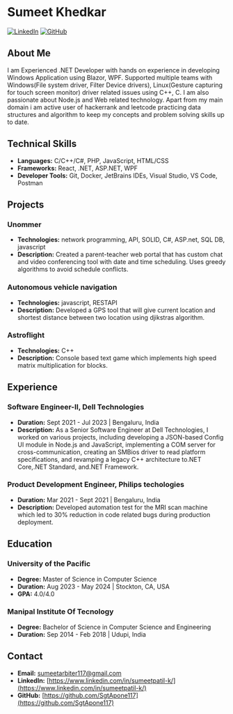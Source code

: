 # Sumeet Khedkar

[![LinkedIn](https://img.shields.io/badge/-LinkedIn-blue)](https://www.linkedin.com/in/sumeetpatil-k/)
[![GitHub](https://img.shields.io/badge/-GitHub-black)](https://github.com/SgtApone117)

## About Me

I am Experienced .NET Developer with hands on experience in developing Windows Application using Blazor, WPF. Supported multiple teams with Windows(File system driver, Filter Device drivers), Linux(Gesture capturing for touch screen monitor) driver related issues using C++, C. I am also passionate about Node.js and Web related technology. Apart from my main domain i am active user of hackerrank and leetcode practicing data structures and algorithm to keep my concepts and problem solving skills up to date.

## Technical Skills

- **Languages:** C/C++/C#, PHP, JavaScript, HTML/CSS
- **Frameworks:** React, .NET, ASP.NET, WPF
- **Developer Tools:** Git, Docker, JetBrains IDEs, Visual Studio, VS Code, Postman

## Projects

### Unommer
- **Technologies:** network programming, API, SOLID, C#, ASP.net, SQL DB, javascript
- **Description:** Created a parent-teacher web portal that has custom chat and video conferencing tool with date and time scheduling. Uses greedy algorithms to avoid schedule conflicts.

### Autonomous vehicle navigation
- **Technologies:** javascript, RESTAPI
- **Description:** Developed a GPS tool that will give current location and shortest distance between two location using djikstras algorithm.

### Astroflight
- **Technologies:** C++
- **Description:** Console based text game which implements high speed matrix multiplication for blocks.

## Experience

### Software Engineer-II, Dell Technologies
- **Duration:** Sept 2021 - Jul 2023 | Bengaluru, India
- **Description:** As a Senior Software Engineer at Dell Technologies, I worked on various projects, including developing a JSON-based Config UI module in Node.js and JavaScript, implementing a COM server for cross-communication, creating an SMBios driver to read platform specifications, and revamping a legacy C++ architecture to.NET Core,.NET Standard, and.NET Framework.

### Product Development Engineer, Philips techologies
- **Duration:** Mar 2021 - Sept 2021 | Bengaluru, India
- **Description:** Developed automation test for the MRI scan machine which led to 30% reduction in code related bugs during production deployment.

## Education

### University of the Pacific
- **Degree:** Master of Science in Computer Science
- **Duration:** Aug 2023 - May 2024 | Stockton, CA, USA
- **GPA:** 4.0/4.0

### Manipal Institute Of Tecnology
- **Degree:** Bachelor of Science in Computer Science and Engineering
- **Duration:** Sep 2014 - Feb 2018 | Udupi, India

## Contact

- **Email:** [sumeetarbiter117@gmail.com](mailto:sumeetarbiter117@gmail.com)
- **LinkedIn:** [https://www.linkedin.com/in/sumeetpatil-k/](https://www.linkedin.com/in/sumeetpatil-k/)
- **GitHub:** [https://github.com/SgtApone117](https://github.com/SgtApone117)

